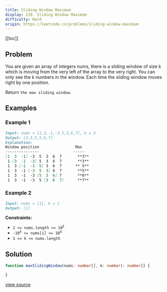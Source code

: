 ```yaml
---
title: Sliding Window Maximum
display: 239. Sliding Window Maximum
difficulty: Hard
origin: https://leetcode.cn/problems/sliding-window-maximum
---
```


[[toc]]

## Problem

You are given an array of integers nums, there is a sliding window of size k which is moving from the very left of the array to the very right. You can only see the k numbers in the window. Each time the sliding window moves right by one position.

Return `the max sliding window`.

## Examples

### Example 1

```md
Input: nums = [1,3,-1,-3,5,3,6,7], k = 3
Output: [3,3,5,5,6,7]
Explanation:
Window position                Max
---------------               -----
[1  3  -1] -3  5  3  6  7       **3**
 1 [3  -1  -3] 5  3  6  7       **3**
 1  3 [-1  -3  5] 3  6  7      ** 5**
 1  3  -1 [-3  5  3] 6  7       **5**
 1  3  -1  -3 [5  3  6] 7       **6**
 1  3  -1  -3  5 [3  6  7]      **7**
```

### Example 2

```md
Input: nums = [1], k = 1
Output: [1]
```

**Constraints:**

- <code>1 &lt;= nums.length &lt;= 10<sup>5</sup></code>
- <code>-10<sup>4</sup> &lt;= nums[i] &lt;= 10<sup>4</sup></code>
- <code>1 &lt;= k &lt;= nums.length</code>

## Solution

```ts
function maxSlidingWindow(nums: number[], k: number): number[] {

}
```

[view source](https://leetcode.cn/problems/sliding-window-maximum)
